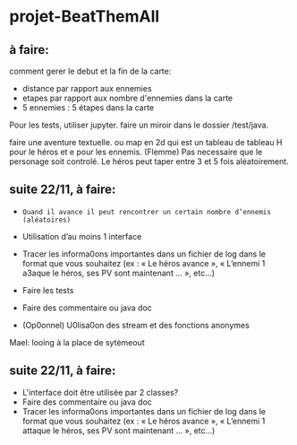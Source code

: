 # projet-BeatThemAll

## à faire:

comment gerer le debut et la fin de la carte:
- distance par rapport aux ennemies
- etapes par rapport aux nombre d'ennemies dans la carte
- 5 ennemies : 5 étapes dans la carte

Pour les tests, utiliser jupyter. faire un miroir dans le dossier /test/java.

faire une aventure textuelle.
ou map en 2d qui est un tableau de tableau H pour le héros et e pour les ennemis. (Flemme)
Pas necessaire que le personage soit controlé.
Le héros peut taper entre 3 et 5 fois aléatoirement.

## suite 22/11, à faire:
- ```Quand il avance il peut rencontrer un certain nombre d’ennemis (aléatoires)```

- Utilisation d’au moins 1 interface
- Tracer les informa0ons importantes dans un fichier de log dans le format que vous
souhaitez (ex : « Le héros avance », « L’ennemi 1 a3aque le héros, ses PV sont
maintenant ... », etc…)
- Faire les tests
- Faire des commentaire ou java doc
- (Op0onnel) U0lisa0on des stream et des fonctions anonymes


Mael: looing à la place de sytèmeout

## suite 22/11, à faire:


- L'interface doit être utilisée par 2 classes?
- Faire des commentaire ou java doc
- Tracer les informa0ons importantes dans un fichier de log dans le format que vous
souhaitez (ex : « Le héros avance », « L’ennemi 1 attaque le héros, ses PV sont
maintenant ... », etc…)